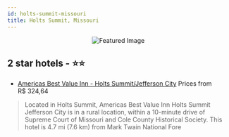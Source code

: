 ```yaml
---
id: holts-summit-missouri
title: Holts Summit, Missouri
---
```


<center><img src="https://i.travelapi.com/hotels/1000000/50000/42700/42613/cdf03df1_b.jpg" alt="Featured Image" /></center>


##  2 star hotels - ⭐️⭐️

-    [Americas Best Value Inn - Holts Summit/Jefferson City](https://us.hurb.com/hotels/holts-summit/americas-best-value-inn-holts-summit-jefferson-city-JNP-JP155418?cmp=18055) Prices from R$ 324,64
   > Located in Holts Summit, Americas Best Value Inn Holts Summit Jefferson City is in a rural location, within a 10-minute drive of Supreme Court of Missouri and Cole County Historical Society. This hotel is 4.7 mi (7.6 km) from Mark Twain National Fore
